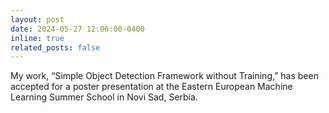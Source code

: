 ```yaml
---
layout: post
date: 2024-05-27 12:06:00-0400
inline: true
related_posts: false
---
```


My work, “Simple Object Detection Framework without Training,” has been accepted for a poster presentation at the Eastern European Machine Learning Summer School in Novi Sad, Serbia.